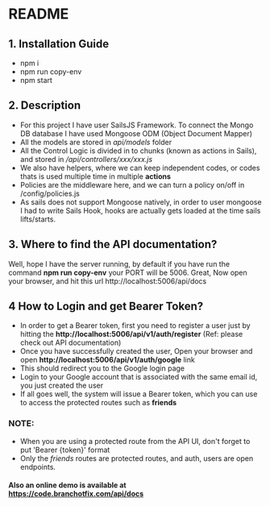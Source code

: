 # README


## 1. Installation Guide
- npm i
- npm run copy-env
- npm start

## 2. Description
- For this project I have user SailsJS Framework. To connect the Mongo DB database I have used Mongoose ODM (Object Document Mapper)
- All the models are stored in *api/models* folder
- All the Control Logic is divided in to chunks (known as actions in Sails), and stored in */api/controllers/xxx/xxx.js*
- We also have helpers, where we can keep independent codes, or codes thats is used multiple time in multiple **actions**
- Policies are the middleware here, and we can turn a policy on/off in /config/policies.js
- As sails does not support Mongoose natively, in order to user mongoose I had to write Sails Hook, hooks are actually gets loaded at the time sails lifts/starts.

## 3. Where to find the API documentation?
Well, hope I have the server running, by default if you have run the command **npm run copy-env** your PORT will be 5006. 
Great, Now open your browser, and hit this url http://localhost:5006/api/docs

## 4 How to Login and get Bearer Token?
- In order to get a Bearer token, first you need to register a user just by hitting the **http://localhost:5006/api/v1/auth/register** (Ref: please check out API documentation)
- Once you have successfully created the user, Open your browser and open **http://localhost:5006/api/v1/auth/google** link
- This should redirect you to the Google login page
- Login to your Google account that is associated with the same email id, you just created the user
- If all goes well, the system will issue a Bearer token, which you can use to access the protected routes such as **friends**

### NOTE: 
- When you are using a protected route from the API UI, don't forget to put 'Bearer {token}' format
- Only the *friends* routes are protected routes, and auth, users are open endpoints.

#### Also an online demo is available at https://code.branchotfix.com/api/docs
